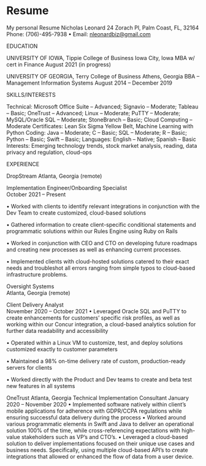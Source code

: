 # Resume
My personal Resume
Nicholas Leonard
24 Zorach Pl, Palm Coast, FL, 32164
Phone: (706)-495-7938 • Email: nleonardbiz@gmail.com

EDUCATION	
		
UNIVERSITY OF IOWA, Tippie College of Business	                                      Iowa City, Iowa
MBA w/ cert in Finance	                                                              August 2021 (in progress)

UNIVERSITY OF GEORGIA, Terry College of Business                                      Athens, Georgia
BBA – Management Information Systems	                                                August 2014 – December 2019
	
SKILLS/INTERESTS
			
Technical: 	Microsoft Office Suite – Advanced; Signavio – Moderate; Tableau – Basic; OneTrust – Advanced; Linux – Moderate; PuTTY – Moderate; MySQL/Oracle SQL – Moderate; StoneBranch – Basic; Cloud Computing – Moderate
Certificates: 	Lean Six Sigma Yellow Belt, Machine Learning with Python
Coding: 	Java – Moderate; C – Basic; SQL – Moderate; R – Basic; Python – Basic; Swift – Basic; 
Languages: 	English – Native; Spanish – Basic 	
Interests: 	Emerging technology trends, stock market analysis, reading, data privacy and regulation, cloud-ops

EXPERIENCE	
		
DropStream 								                                   Atlanta, Georgia (remote)

Implementation Engineer/Onboarding Specialist	
			                                   October 2021 – Present

•	Worked with clients to identify relevant integrations in conjunction with the Dev Team to create customized, cloud-based solutions

•	Gathered information to create client-specific conditional statements and programmatic solutions within our Rules Engine using Ruby on Rails

•	Worked in conjunction with CEO and CTO on developing future roadmaps and creating new processes as well as enhancing current processes.

•	Implemented clients with cloud-hosted solutions catered to their exact needs and troubleshot all errors ranging from simple typos to cloud-based infrastructure problems.

Oversight Systems  
                                                                     Atlanta, Georgia (remote)

Client Delivery Analyst                                                    
             November 2020 – October 2021
•	Leveraged Oracle SQL and PuTTY to create enhancements for customers’ specific risk profiles, as well as working within our Concur integration, a cloud-based analytics solution for further data readability and accessibility

•	Operated within a Linux VM to customize, test, and deploy solutions customized exactly to customer parameters

•	Maintained a 98% on-time delivery rate of custom, production-ready servers for clients

•	Worked directly with the Product and Dev teams to create and beta test new features in all systems


OneTrust                                                                                   Atlanta, Georgia
Technical Implementation Consultant                                                        January 2020 – November 2020
•	Implemented software natively within client’s mobile applications for adherence with GDPR/CCPA regulations while ensuring successful data delivery during the process
•	Worked around various programmatic elements in Swift and Java to deliver an operational solution 100% of the time, while cross-referencing expectations with high-value stakeholders such as VP’s and CTO’s.
•	Leveraged a cloud-based solution to deliver implementations focused on their unique use cases and business needs. Specifically, using multiple cloud-based API’s to create integrations that allowed or enhanced the flow of data from a user device.
